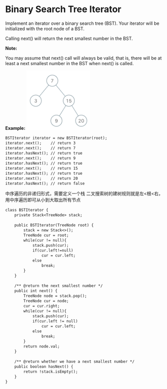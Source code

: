 # Binary Search Tree Iterator

Implement an iterator over a binary search tree (BST). Your iterator will be initialized with the root node of a BST.

Calling next() will return the next smallest number in the BST.

**Note:**

You may assume that next() call will always be valid, that is, there will be at least a next smallest number in the BST when next() is called.

**Example:**
<img src="/pictures/question_173.png" width="200">
```
BSTIterator iterator = new BSTIterator(root);
iterator.next();    // return 3
iterator.next();    // return 7
iterator.hasNext(); // return true
iterator.next();    // return 9
iterator.hasNext(); // return true
iterator.next();    // return 15
iterator.hasNext(); // return true
iterator.next();    // return 20
iterator.hasNext(); // return false
```

中序遍历的非递归形式，需要定义一个栈
二叉搜索树的建树规则就是左<根<右，用中序遍历即可从小到大取出所有节点

```
class BSTIterator {
    private Stack<TreeNode> stack;
    
    public BSTIterator(TreeNode root) {
        stack = new Stack<>();
        TreeNode cur = root;
        while(cur != null){
            stack.push(cur);
            if(cur.left!=null)
                cur = cur.left;
            else
                break;
        }
    }
    
    /** @return the next smallest number */
    public int next() {
        TreeNode node = stack.pop();
        TreeNode cur = node;
        cur = cur.right;
        while(cur != null){
            stack.push(cur);
            if(cur.left != null)
                cur = cur.left;
            else
                break;
        }    
        return node.val;
    }
    
    /** @return whether we have a next smallest number */
    public boolean hasNext() {
        return !stack.isEmpty();
    }
}

```
